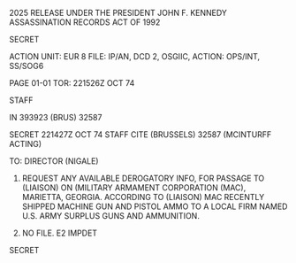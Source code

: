 2025 RELEASE UNDER THE PRESIDENT JOHN F. KENNEDY ASSASSINATION RECORDS ACT OF 1992

SECRET

ACTION UNIT: EUR 8
FILE: IP/AN, DCD 2, OSGIIC,
ACTION: OPS/INT, SS/SOG6

PAGE 01-01
TOR: 221526Z OCT 74

STAFF

IN 393923
(BRUS) 32587

SECRET 221427Z OCT 74 STAFF
CITE (BRUSSELS) 32587 (MCINTURFF ACTING)

TO: DIRECTOR
(NIGALE)

1. REQUEST ANY AVAILABLE DEROGATORY INFO, FOR PASSAGE TO (LIAISON) ON (MILITARY ARMAMENT CORPORATION (MAC), MARIETTA,
   GEORGIA. ACCORDING TO (LIAISON) MAC RECENTLY SHIPPED MACHINE GUN AND PISTOL AMMO TO A LOCAL FIRM NAMED U.S. ARMY SURPLUS GUNS AND AMMUNITION.

2. NO FILE. E2 IMPDET

SECRET
